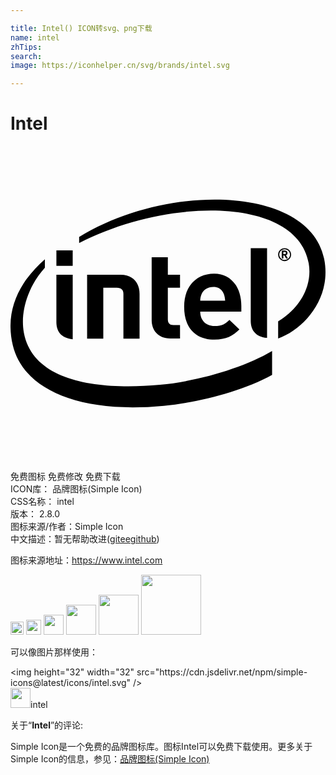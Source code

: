 ```yaml
---

title: Intel() ICON转svg、png下载
name: intel
zhTips: 
search: 
image: https://iconhelper.cn/svg/brands/intel.svg

---
```


# Intel  <small style="font-size: 60%;font-weight: 100"></small>

<div id="svg" class="svg-wrap">
<svg role="img" viewBox="0 0 24 24" xmlns="http://www.w3.org/2000/svg"><title>Intel icon</title><path d="M7.07 10.8v3.877H5.837V9.804l2.547.002c1.08 0 1.449.764 1.449 1.456v3.415h-1.23v-3.408c0-.291-.149-.469-.513-.469H7.07zm8.389-.058c-.422 0-.748.216-.885.51-.077.167-.117.347-.118.53h1.898c-.023-.53-.263-1.04-.895-1.04zm-1.003 1.88c0 .629.393 1.095 1.094 1.095.544 0 .815-.15 1.131-.466l.762.729c-.487.481-1.001.773-1.902.773-1.18 0-2.31-.643-2.31-2.52 0-1.605.985-2.512 2.281-2.512 1.315 0 2.075 1.063 2.075 2.455v.443h-3.131v.003zm-2.268 2.047c-1.004 0-1.432-.699-1.432-1.391v-4.8h1.232v1.327h.928v.996h-.929v2.4c0 .284.135.44.429.44h.5v1.027h-.728zM4.739 9.131H3.497v-1.18h1.242v1.18zm.003 5.595c-.93-.088-1.246-.651-1.246-1.305V9.806H4.74v4.924l.002-.004zm14.805-.104c-.929-.09-1.243-.652-1.243-1.303V7.784h1.243v6.84-.002zm4.347-6.038C22.769 3.091 12.102 2.743 5.23 6.927v.462c6.865-3.528 16.604-3.508 17.491 1.55.296 1.675-.646 3.418-2.329 4.422v1.311c2.025-.742 4.105-3.147 3.502-6.088zm-12.496 9.61c-4.742.438-9.686-.251-10.377-3.957-.337-1.827.497-3.765 1.598-4.967v-.643C.632 10.37-.446 12.577.175 15.184c.792 3.345 5.035 5.239 11.509 4.609 2.563-.249 5.916-1.074 8.247-2.354v-1.816c-2.116 1.261-5.617 2.302-8.533 2.571zM20.984 8.15c0-.06-.037-.079-.116-.079h-.077v.17l.077.002c.079 0 .116-.025.116-.084V8.15zm.12.423h-.091c-.009 0-.018-.004-.021-.012l-.125-.213c-.003-.005-.013-.01-.019-.01h-.056v.212c0 .012-.009.025-.023.025h-.082c-.011 0-.021-.014-.021-.025v-.533c0-.029.012-.045.038-.048.05-.005.101-.006.152-.006.152 0 .246.046.246.188v.01c0 .09-.046.135-.114.158l.13.219c0 .006.005.012.005.018.002.007-.004.017-.019.017v.002-.002zm-.218-.709c-.226 0-.408.184-.408.41.001.227.186.409.411.408.225 0 .406-.182.409-.406-.002-.226-.185-.411-.412-.412zm0 .907c-.273 0-.495-.222-.495-.495s.222-.495.494-.495h.001c.271 0 .495.224.495.495 0 .274-.224.495-.495.495z"/></svg>
</div>
<detail full-name='intel'></detail>

<div class="detail-page">
<p>
<span><span class="badge-success badge">免费图标</span> <span class="badge-success badge">免费修改</span>  <span class="badge-success badge">免费下载</span> </span>
<br/>
<span>
ICON库：
<span class="badge-secondary badge">品牌图标(Simple Icon)</span> 
</span>
<br/>
<span>
CSS名称：
<span class="badge-secondary badge">intel</span> 
</span>

<br/>
<span>
版本：
<span class="badge-secondary badge">2.8.0</span> 
</span>
<br/>
<span>图标来源/作者：<span class="badge-light badge">Simple Icon</span></span> 
<br/>
<span class="zh-detail">中文描述：暂无<span class="help-link"><span>帮助改进</span>(<a href="https://gitee.com/liuwave/icon-helper/edit/master/json/brands/intel.json" target="_blank" rel="noopener noreferrer">gitee</a><a href="https://github.com/liuwave/icon-helper/edit/master/json/brands/intel.json" target="_blank" rel="noopener noreferrer">github</a></span>)</span><br/>
</p>
</div><div class="description description alert alert-light"><p>图标来源地址：<a href="https://www.intel.com" target="_blank" rel="noopener noreferrer">https://www.intel.com</a></p></div>
<div class="alert alert-dark">
<img height="21" width="21" src="https://cdn.jsdelivr.net/npm/simple-icons@latest/icons/intel.svg" />
<img height="24" width="24" src="https://cdn.jsdelivr.net/npm/simple-icons@latest/icons/intel.svg" />
<img height="32" width="32" src="https://cdn.jsdelivr.net/npm/simple-icons@latest/icons/intel.svg" />
<img height="48" width="48" src="https://cdn.jsdelivr.net/npm/simple-icons@latest/icons/intel.svg" />
<img height="64" width="64" src="https://cdn.jsdelivr.net/npm/simple-icons@latest/icons/intel.svg" />
<img height="96" width="96" src="https://cdn.jsdelivr.net/npm/simple-icons@latest/icons/intel.svg" />

</div>
<div>
  <p>可以像图片那样使用：    
  </p>
  <div class="alert alert-primary" style="font-size: 14px">
    &lt;img height="32" width="32" src="https://cdn.jsdelivr.net/npm/simple-icons@latest/icons/intel.svg" /&gt;
    <copy-btn content='<img height="32" width="32" src="https://cdn.jsdelivr.net/npm/simple-icons@latest/icons/intel.svg" />'></copy-btn>
  </div>
  <div class="alert alert-secondary">
    <img height="32" width="32" src="https://cdn.jsdelivr.net/npm/simple-icons@latest/icons/intel.svg" />intel
    <copy-btn content="intel" btn-title="复制图标名称"></copy-btn>
  </div>
</div>
<div class="icon-detail__container">
<p>关于“<b>Intel</b>”的评论:</p>
</div>
<Vssue title="关于“Intel”的评论" />
<div><p>Simple Icon是一个免费的品牌图标库。图标Intel可以免费下载使用。更多关于  Simple Icon的信息，参见：<a target="_blank" href="https://iconhelper.cn/brands.html">品牌图标(Simple Icon)</a>
</p></div>
